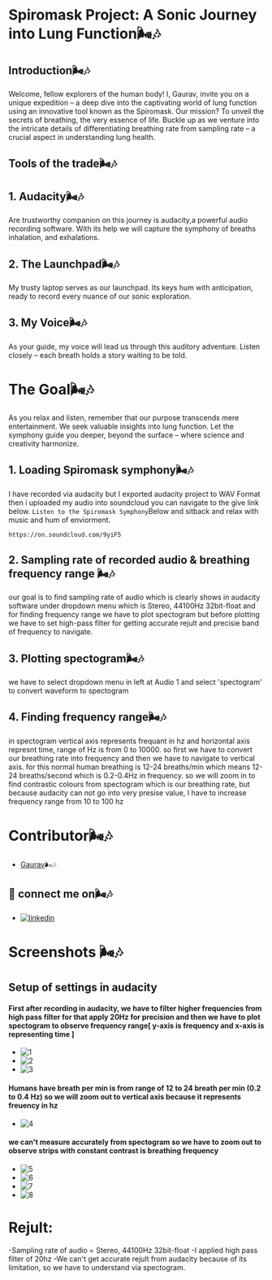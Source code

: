 # Spiromask Project: A Sonic Journey into Lung Function🌬️🎶
## Introduction🌬️🎶
Welcome, fellow explorers of the human body! I, Gaurav, invite you on a unique expedition – a deep dive into the captivating world of lung function using an innovative tool known as the Spiromask.
Our mission? To unveil the secrets of breathing, the very essence of life. Buckle up as we venture into the intricate details of differentiating breathing rate from sampling rate – a crucial aspect in understanding lung health.
## Tools of the trade🌬️🎶

## 1. Audacity🌬️🎶
Are trustworthy companion on this journey is audacity,a powerful audio recording software. With its help we will capture the symphony of breaths inhalation, and exhalations.

## 2. The Launchpad🌬️🎶
My trusty laptop serves as our launchpad. Its keys hum with anticipation, ready to record every nuance of our sonic exploration.

## 3. My Voice🌬️🎶
As your guide, my voice will lead us through this auditory adventure. Listen closely – each breath holds a story waiting to be told.

# The Goal🌬️🎶
As you relax and listen, remember that our purpose transcends mere entertainment. We seek valuable insights into lung function. Let the symphony guide you deeper, beyond the surface – where science and creativity harmonize.

## 1. Loading Spiromask symphony🌬️🎶
I have recorded via audacity but I exported audacity project to WAV Format then i uploaded my audio into soundcloud you can navigate to the give link below.
`Listen to the Spiromask Symphony`Below and sitback and relax with music and hum of enviorment.
```html
https://on.soundcloud.com/9yiF5
```

## 2. Sampling rate of recorded audio & breathing frequency range 🌬️🎶
our goal is to find sampling rate of audio which is clearly shows in audacity software under dropdown menu which is Stereo, 44100Hz 32bit-float and for finding frequency range we have to plot spectogram but before plotting we have to set high-pass filter for getting accurate rejult and precisie band of frequency to navigate.
## 3. Plotting spectogram🌬️🎶
we have to select dropdown menu in left at Audio 1 and select 'spectogram' to convert waveform to spectogram
## 4. Finding frequency range🌬️🎶
in spectogram vertical axis represents frequant in hz and horizontal axis represnt time, range of Hz is from 0 to 10000. so first we have to convert our breathing rate into frequency and then we have to navigate to vertical axis.
for this normal human breathing is 12-24 breaths/min which means 12-24 breaths/second which is 0.2-0.4Hz in frequency.
so we will zoom in to find contrastic colours from spectogram which is our breathing rate, but because audacity can not go into very presise value, I have to increase frequency range from 10 to 100 hz

# Contributor🌬️🎶
- [Gaurav](https://github.com/Gaurav-Krish95)🌬️🎶
## 🔗 connect me on🌬️🎶

- [![linkedin](https://img.shields.io/badge/linkedin-0A66C2?style=for-the-badge&logo=linkedin&logoColor=white)](https://in.linkedin.com/in/gourav-kumar-8b7538232/)

# Screenshots 🌬️🎶

## Setup of settings in audacity
#### First after recording in audacity, we have to filter higher frequencies from high pass filter for that apply 20Hz for precision and then we have to plot spectogram to observe frequency range[ y-axis is frequency and x-axis is representing time ]
- ![1](https://github.com/Gaurav-Krish95/Breath-Easy-with-SpiroMask/assets/161487912/4d7519f5-5652-479b-be6f-3a0ae45cd801)
- ![2](https://github.com/Gaurav-Krish95/Breath-Easy-with-SpiroMask/assets/161487912/c77bd7dc-ce9f-470d-80cd-b01feb8dae25)
- ![3](https://github.com/Gaurav-Krish95/Breath-Easy-with-SpiroMask/assets/161487912/aea87dd0-e8bc-4458-9e49-fa5aefea4b99)
#### Humans have breath per min is from range of 12 to 24 breath per min (0.2 to 0.4 Hz) so we will zoom out to vertical axis because it represents freuency in hz
- ![4](https://github.com/Gaurav-Krish95/Breath-Easy-with-SpiroMask/assets/161487912/5ba82d76-3eb8-4135-b01b-c679f9ffda6c)
#### we can't measure accurately from spectogram so we have to zoom out to observe strips with constant contrast is breathing frequency
- ![5](https://github.com/Gaurav-Krish95/Breath-Easy-with-SpiroMask/assets/161487912/9772f771-9840-4309-8e86-eacaf7a07c8d)
- ![6](https://github.com/Gaurav-Krish95/Breath-Easy-with-SpiroMask/assets/161487912/27820283-a81b-44a8-9ffe-73888fcbef2b)
- ![7](https://github.com/Gaurav-Krish95/Breath-Easy-with-SpiroMask/assets/161487912/11d7f0d9-46f5-4a33-a5b1-3540222cc3ea)
- ![8](https://github.com/Gaurav-Krish95/Breath-Easy-with-SpiroMask/assets/161487912/98da2b06-bb7e-4b76-9e41-2f13ad292e75)

# Rejult:
-Sampling rate of audio = Stereo, 44100Hz 32bit-float
-I applied high pass filter of 20hz
-We can't get accurate rejult from audacity because of its limitation, so we have to understand via spectogram.

